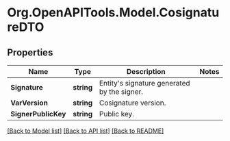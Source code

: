 # Org.OpenAPITools.Model.CosignatureDTO

## Properties

Name | Type | Description | Notes
------------ | ------------- | ------------- | -------------
**Signature** | **string** | Entity&#39;s signature generated by the signer. | 
**VarVersion** | **string** | Cosignature version. | 
**SignerPublicKey** | **string** | Public key. | 

[[Back to Model list]](../README.md#documentation-for-models) [[Back to API list]](../README.md#documentation-for-api-endpoints) [[Back to README]](../README.md)

